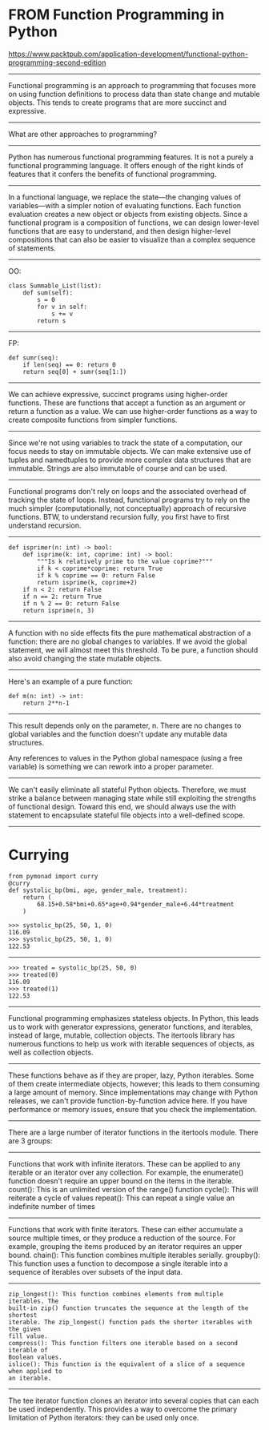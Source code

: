 FROM Function Programming in Python
===================================
https://www.packtpub.com/application-development/functional-python-programming-second-edition

---

Functional programming is an approach to programming that focuses more on using function definitions to process data than state change and mutable objects. This tends to create programs that are more succinct and expressive.

---

What are other approaches to programming?

---

Python has numerous functional programming features. It is not a purely a functional programming language. It offers enough of the right kinds of features that it confers the benefits of functional programming.

---

In a functional language, we replace the state—the changing values of variables—with a simpler notion of evaluating functions. Each function evaluation creates a new object or objects from existing objects. Since a functional program is a composition of functions, we can design lower-level functions that are easy to understand, and then design higher-level compositions that can also be easier to visualize than a complex sequence of statements.

---

OO:
```
class Summable_List(list):
    def sum(self):
        s = 0
        for v in self:
            s += v
        return s
```

---

FP:
```
def sumr(seq):
    if len(seq) == 0: return 0
    return seq[0] + sumr(seq[1:])
```

---

We can achieve expressive, succinct programs using higher-order functions. These are
functions that accept a function as an argument or return a function as a value. We can use
higher-order functions as a way to create composite functions from simpler functions.

---

Since we're not using variables to track the state of a computation, our focus needs to stay
on immutable objects. We can make extensive use of tuples and namedtuples to provide
more complex data structures that are immutable. Strings are also immutable of course and can be used.

---

Functional programs don't rely on loops and the associated overhead of tracking the state of
loops. Instead, functional programs try to rely on the much simpler (computationally, not conceptually) approach of recursive functions. BTW, to understand recursion fully, you first have to first understand recursion.

---

```
def isprimer(n: int) -> bool:
    def isprime(k: int, coprime: int) -> bool:
        """Is k relatively prime to the value coprime?"""
        if k < coprime*coprime: return True
        if k % coprime == 0: return False
        return isprime(k, coprime+2)
    if n < 2: return False
    if n == 2: return True
    if n % 2 == 0: return False
    return isprime(n, 3)
```

---

A function with no side effects fits the pure mathematical abstraction of a function: there are
no global changes to variables. If we avoid the global statement, we will almost meet this
threshold. To be pure, a function should also avoid changing the state mutable objects.

---

Here's an example of a pure function:

```
def m(n: int) -> int:
    return 2**n-1
```

---

This result depends only on the parameter, n. There are no changes to global variables and
the function doesn't update any mutable data structures.

Any references to values in the Python global namespace (using a free variable) is
something we can rework into a proper parameter.  

---

We can't easily eliminate all stateful Python objects. Therefore, we must strike a balance
between managing state while still exploiting the strengths of functional design. Toward
this end, we should always use the with statement to encapsulate stateful file objects into a
well-defined scope.

---

Currying
========

```
from pymonad import curry
@curry
def systolic_bp(bmi, age, gender_male, treatment):
    return (
        68.15+0.58*bmi+0.65*age+0.94*gender_male+6.44*treatment
    )

>>> systolic_bp(25, 50, 1, 0)
116.09
>>> systolic_bp(25, 50, 1, 0)
122.53
```

---

```
>>> treated = systolic_bp(25, 50, 0)
>>> treated(0)
116.09
>>> treated(1)
122.53

```

---

Functional programming emphasizes stateless objects. In Python, this leads us to work with
generator expressions, generator functions, and iterables, instead of large, mutable,
collection objects. The itertools library has numerous functions to help us work with iterable sequences of objects, as well as collection objects.

---

These functions behave as if they are proper, lazy, Python iterables. Some
of them create intermediate objects, however; this leads to them
consuming a large amount of memory. Since implementations may change
with Python releases, we can't provide function-by-function advice here. If
you have performance or memory issues, ensure that you check the
implementation.

---

There are a large number of iterator functions in the itertools module. There are 3 groups:

---

Functions that work with infinite iterators. These can be applied to any iterable or
an iterator over any collection. For example, the enumerate() function doesn't
require an upper bound on the items in the iterable.
    count(): This is an unlimited version of the range() function
    cycle(): This will reiterate a cycle of values
    repeat(): This can repeat a single value an indefinite number of times

---    
    
Functions that work with finite iterators. These can either accumulate a source
multiple times, or they produce a reduction of the source. For example, grouping
the items produced by an iterator requires an upper bound.
chain(): This function combines multiple iterables serially.
groupby(): This function uses a function to decompose a single iterable into a
sequence of iterables over subsets of the input data.

---

    zip_longest(): This function combines elements from multiple iterables. The
    built-in zip() function truncates the sequence at the length of the shortest
    iterable. The zip_longest() function pads the shorter iterables with the given
    fill value.
    compress(): This function filters one iterable based on a second iterable of
    Boolean values.
    islice(): This function is the equivalent of a slice of a sequence when applied to
    an iterable.

---    
    
The tee iterator function clones an iterator into several copies that can each be
used independently. This provides a way to overcome the primary limitation of
Python iterators: they can be used only once.
